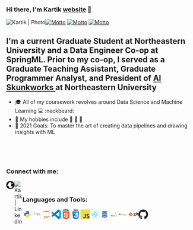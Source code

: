 ### Hi there, I'm Kartik [website] 👋

<img align="left" alt="Kartik | Photo"  src="https://media-exp1.licdn.com/dms/image/C5103AQERr3uNj07ILw/profile-displayphoto-shrink_800_800/0/1587054110050?e=1637193600&v=beta&t=--X5oIziWwkJ4yGYIouh5uZcL50oblCK4ph0ZkSBcE8" />


[![Motto](https://img.shields.io/badge/Keep-Hustling-red)](https://github.com/kartikkumar7)
[![Motto](https://img.shields.io/badge/Stay-Calm-yellow)](https://github.com/kartikkumar7)
[![Motto](https://img.shields.io/badge/Reach-Goals-green)](https://github.com/kartikkumar7)


## I'm a current Graduate Student at Northeastern University and a Data Engineer Co-op at SpringML. Prior to my co-op, I served as a Graduate Teaching Assistant, Graduate Programmer Analyst, and President of <a href="https://github.com/neuaiskunkworks/" target="_blank"> AI Skunkworks </a> at Northeastern University  

- :mortar_board: All of my coursework revolves around Data Science and Machine Learning :computer: :neckbeard:
- :runner: My hobbies include :basketball: :tennis: :8ball: 
- 🥅 2021 Goals: To master the art of creating data pipelines and drawing insights with ML

<br />
<br />
<br />

### Connect with me:

[<img align="left" alt="Kartik | website" width="22" src="https://raw.githubusercontent.com/iconic/open-iconic/master/svg/globe.svg" />][website]
[<img align="left" alt="Kartik | LinkedIn" width="22px" src="https://cdn.jsdelivr.net/npm/simple-icons@v3/icons/linkedin.svg" />][linkedin]

<br />

### Languages and Tools:

<img align="left" alt="Python" width="26px" src="https://raw.githubusercontent.com/github/explore/80688e429a7d4ef2fca1e82350fe8e3517d3494d/topics/python/python.png" />
<img align="left" alt="Java" width="26px" src="https://raw.githubusercontent.com/github/explore/80688e429a7d4ef2fca1e82350fe8e3517d3494d/topics/java/java.png" />
<img align="left" alt="Jupyter Notebook" width="26px" src="https://raw.githubusercontent.com/github/explore/80688e429a7d4ef2fca1e82350fe8e3517d3494d/topics/jupyter-notebook/jupyter-notebook.png" />
<img align="left" alt="Visual Studio Code" width="26px" src="https://raw.githubusercontent.com/github/explore/80688e429a7d4ef2fca1e82350fe8e3517d3494d/topics/visual-studio-code/visual-studio-code.png" />
<img align="left" alt="HTML5" width="26px" src="https://raw.githubusercontent.com/github/explore/80688e429a7d4ef2fca1e82350fe8e3517d3494d/topics/html/html.png" />
<img align="left" alt="CSS3" width="26px" src="https://raw.githubusercontent.com/github/explore/80688e429a7d4ef2fca1e82350fe8e3517d3494d/topics/css/css.png" />
<img align="left" alt="JavaScript" width="26px" src="https://raw.githubusercontent.com/github/explore/80688e429a7d4ef2fca1e82350fe8e3517d3494d/topics/javascript/javascript.png" />
<img align="left" alt="React" width="26px" src="https://raw.githubusercontent.com/github/explore/80688e429a7d4ef2fca1e82350fe8e3517d3494d/topics/react/react.png" />
<img align="left" alt="SQL" width="26px" src="https://raw.githubusercontent.com/github/explore/80688e429a7d4ef2fca1e82350fe8e3517d3494d/topics/sql/sql.png" />
<img align="left" alt="MySQL" width="26px" src="https://raw.githubusercontent.com/github/explore/80688e429a7d4ef2fca1e82350fe8e3517d3494d/topics/mysql/mysql.png" />
<img align="left" alt="MongoDB" width="26px" src="https://raw.githubusercontent.com/github/explore/80688e429a7d4ef2fca1e82350fe8e3517d3494d/topics/mongodb/mongodb.png" />
<img align="left" alt="Git" width="26px" src="https://raw.githubusercontent.com/github/explore/80688e429a7d4ef2fca1e82350fe8e3517d3494d/topics/git/git.png" />
<img align="left" alt="GitHub" width="26px" src="https://raw.githubusercontent.com/github/explore/78df643247d429f6cc873026c0622819ad797942/topics/github/github.png" />

<br />
<br />

[website]: https://kartikkumar7.github.io/Kartik_Portfolio/
[linkedin]: https://www.linkedin.com/in/hellokartik/
